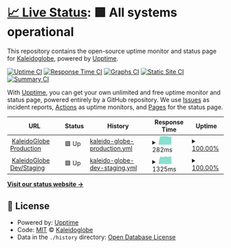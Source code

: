 # [📈 Live Status](https://ks-collab.github.io/upptime): <!--live status--> **🟩 All systems operational**

This repository contains the open-source uptime monitor and status page for [Kaleidoglobe](https://www.kaleidoglobe.com), powered by [Upptime](https://github.com/upptime/upptime).

[![Uptime CI](https://github.com/koj-co/upptime/workflows/Uptime%20CI/badge.svg)](https://github.com/koj-co/upptime/actions?query=workflow%3A%22Uptime+CI%22)
[![Response Time CI](https://github.com/koj-co/upptime/workflows/Response%20Time%20CI/badge.svg)](https://github.com/koj-co/upptime/actions?query=workflow%3A%22Response+Time+CI%22)
[![Graphs CI](https://github.com/koj-co/upptime/workflows/Graphs%20CI/badge.svg)](https://github.com/koj-co/upptime/actions?query=workflow%3A%22Graphs+CI%22)
[![Static Site CI](https://github.com/koj-co/upptime/workflows/Static%20Site%20CI/badge.svg)](https://github.com/koj-co/upptime/actions?query=workflow%3A%22Static+Site+CI%22)
[![Summary CI](https://github.com/koj-co/upptime/workflows/Summary%20CI/badge.svg)](https://github.com/koj-co/upptime/actions?query=workflow%3A%22Summary+CI%22)

With [Upptime](https://upptime.js.org), you can get your own unlimited and free uptime monitor and status page, powered entirely by a GitHub repository. We use [Issues](https://github.com/ks-collab/upptime/issues) as incident reports, [Actions](https://github.com/ks-collab/upptime/actions) as uptime monitors, and [Pages](https://ks-collab.github.io/upptime) for the status page.

<!--start: status pages-->
<!-- This summary is generated by Upptime (https://github.com/upptime/upptime) -->
<!-- Do not edit this manually, your changes will be overwritten -->
<!-- prettier-ignore -->
| URL | Status | History | Response Time | Uptime |
| --- | ------ | ------- | ------------- | ------ |
| <img alt="" src="https://favicons.githubusercontent.com/app.kaleidoglobe.com" height="13"> [KaleidoGlobe Production](https://app.kaleidoglobe.com/api/status) | 🟩 Up | [kaleido-globe-production.yml](https://github.com/ks-collab/upptime/commits/HEAD/history/kaleido-globe-production.yml) | <details><summary><img alt="Response time graph" src="./graphs/kaleido-globe-production/response-time-week.png" height="20"> 282ms</summary><br><a href="https://ks-collab.github.io/upptime/history/kaleido-globe-production"><img alt="Response time 254" src="https://img.shields.io/endpoint?url=https%3A%2F%2Fraw.githubusercontent.com%2Fks-collab%2Fupptime%2FHEAD%2Fapi%2Fkaleido-globe-production%2Fresponse-time.json"></a><br><a href="https://ks-collab.github.io/upptime/history/kaleido-globe-production"><img alt="24-hour response time 259" src="https://img.shields.io/endpoint?url=https%3A%2F%2Fraw.githubusercontent.com%2Fks-collab%2Fupptime%2FHEAD%2Fapi%2Fkaleido-globe-production%2Fresponse-time-day.json"></a><br><a href="https://ks-collab.github.io/upptime/history/kaleido-globe-production"><img alt="7-day response time 282" src="https://img.shields.io/endpoint?url=https%3A%2F%2Fraw.githubusercontent.com%2Fks-collab%2Fupptime%2FHEAD%2Fapi%2Fkaleido-globe-production%2Fresponse-time-week.json"></a><br><a href="https://ks-collab.github.io/upptime/history/kaleido-globe-production"><img alt="30-day response time 254" src="https://img.shields.io/endpoint?url=https%3A%2F%2Fraw.githubusercontent.com%2Fks-collab%2Fupptime%2FHEAD%2Fapi%2Fkaleido-globe-production%2Fresponse-time-month.json"></a><br><a href="https://ks-collab.github.io/upptime/history/kaleido-globe-production"><img alt="1-year response time 254" src="https://img.shields.io/endpoint?url=https%3A%2F%2Fraw.githubusercontent.com%2Fks-collab%2Fupptime%2FHEAD%2Fapi%2Fkaleido-globe-production%2Fresponse-time-year.json"></a></details> | <details><summary><a href="https://ks-collab.github.io/upptime/history/kaleido-globe-production">100.00%</a></summary><a href="https://ks-collab.github.io/upptime/history/kaleido-globe-production"><img alt="All-time uptime 100.00%" src="https://img.shields.io/endpoint?url=https%3A%2F%2Fraw.githubusercontent.com%2Fks-collab%2Fupptime%2FHEAD%2Fapi%2Fkaleido-globe-production%2Fuptime.json"></a><br><a href="https://ks-collab.github.io/upptime/history/kaleido-globe-production"><img alt="24-hour uptime 100.00%" src="https://img.shields.io/endpoint?url=https%3A%2F%2Fraw.githubusercontent.com%2Fks-collab%2Fupptime%2FHEAD%2Fapi%2Fkaleido-globe-production%2Fuptime-day.json"></a><br><a href="https://ks-collab.github.io/upptime/history/kaleido-globe-production"><img alt="7-day uptime 100.00%" src="https://img.shields.io/endpoint?url=https%3A%2F%2Fraw.githubusercontent.com%2Fks-collab%2Fupptime%2FHEAD%2Fapi%2Fkaleido-globe-production%2Fuptime-week.json"></a><br><a href="https://ks-collab.github.io/upptime/history/kaleido-globe-production"><img alt="30-day uptime 100.00%" src="https://img.shields.io/endpoint?url=https%3A%2F%2Fraw.githubusercontent.com%2Fks-collab%2Fupptime%2FHEAD%2Fapi%2Fkaleido-globe-production%2Fuptime-month.json"></a><br><a href="https://ks-collab.github.io/upptime/history/kaleido-globe-production"><img alt="1-year uptime 100.00%" src="https://img.shields.io/endpoint?url=https%3A%2F%2Fraw.githubusercontent.com%2Fks-collab%2Fupptime%2FHEAD%2Fapi%2Fkaleido-globe-production%2Fuptime-year.json"></a></details>
| <img alt="" src="https://favicons.githubusercontent.com/dev.kaleidoglobe.com" height="13"> [KaleidoGlobe Dev/Staging](https://dev.kaleidoglobe.com/api/status) | 🟩 Up | [kaleido-globe-dev-staging.yml](https://github.com/ks-collab/upptime/commits/HEAD/history/kaleido-globe-dev-staging.yml) | <details><summary><img alt="Response time graph" src="./graphs/kaleido-globe-dev-staging/response-time-week.png" height="20"> 1325ms</summary><br><a href="https://ks-collab.github.io/upptime/history/kaleido-globe-dev-staging"><img alt="Response time 1307" src="https://img.shields.io/endpoint?url=https%3A%2F%2Fraw.githubusercontent.com%2Fks-collab%2Fupptime%2FHEAD%2Fapi%2Fkaleido-globe-dev-staging%2Fresponse-time.json"></a><br><a href="https://ks-collab.github.io/upptime/history/kaleido-globe-dev-staging"><img alt="24-hour response time 1284" src="https://img.shields.io/endpoint?url=https%3A%2F%2Fraw.githubusercontent.com%2Fks-collab%2Fupptime%2FHEAD%2Fapi%2Fkaleido-globe-dev-staging%2Fresponse-time-day.json"></a><br><a href="https://ks-collab.github.io/upptime/history/kaleido-globe-dev-staging"><img alt="7-day response time 1325" src="https://img.shields.io/endpoint?url=https%3A%2F%2Fraw.githubusercontent.com%2Fks-collab%2Fupptime%2FHEAD%2Fapi%2Fkaleido-globe-dev-staging%2Fresponse-time-week.json"></a><br><a href="https://ks-collab.github.io/upptime/history/kaleido-globe-dev-staging"><img alt="30-day response time 1307" src="https://img.shields.io/endpoint?url=https%3A%2F%2Fraw.githubusercontent.com%2Fks-collab%2Fupptime%2FHEAD%2Fapi%2Fkaleido-globe-dev-staging%2Fresponse-time-month.json"></a><br><a href="https://ks-collab.github.io/upptime/history/kaleido-globe-dev-staging"><img alt="1-year response time 1307" src="https://img.shields.io/endpoint?url=https%3A%2F%2Fraw.githubusercontent.com%2Fks-collab%2Fupptime%2FHEAD%2Fapi%2Fkaleido-globe-dev-staging%2Fresponse-time-year.json"></a></details> | <details><summary><a href="https://ks-collab.github.io/upptime/history/kaleido-globe-dev-staging">100.00%</a></summary><a href="https://ks-collab.github.io/upptime/history/kaleido-globe-dev-staging"><img alt="All-time uptime 99.88%" src="https://img.shields.io/endpoint?url=https%3A%2F%2Fraw.githubusercontent.com%2Fks-collab%2Fupptime%2FHEAD%2Fapi%2Fkaleido-globe-dev-staging%2Fuptime.json"></a><br><a href="https://ks-collab.github.io/upptime/history/kaleido-globe-dev-staging"><img alt="24-hour uptime 100.00%" src="https://img.shields.io/endpoint?url=https%3A%2F%2Fraw.githubusercontent.com%2Fks-collab%2Fupptime%2FHEAD%2Fapi%2Fkaleido-globe-dev-staging%2Fuptime-day.json"></a><br><a href="https://ks-collab.github.io/upptime/history/kaleido-globe-dev-staging"><img alt="7-day uptime 100.00%" src="https://img.shields.io/endpoint?url=https%3A%2F%2Fraw.githubusercontent.com%2Fks-collab%2Fupptime%2FHEAD%2Fapi%2Fkaleido-globe-dev-staging%2Fuptime-week.json"></a><br><a href="https://ks-collab.github.io/upptime/history/kaleido-globe-dev-staging"><img alt="30-day uptime 99.88%" src="https://img.shields.io/endpoint?url=https%3A%2F%2Fraw.githubusercontent.com%2Fks-collab%2Fupptime%2FHEAD%2Fapi%2Fkaleido-globe-dev-staging%2Fuptime-month.json"></a><br><a href="https://ks-collab.github.io/upptime/history/kaleido-globe-dev-staging"><img alt="1-year uptime 99.88%" src="https://img.shields.io/endpoint?url=https%3A%2F%2Fraw.githubusercontent.com%2Fks-collab%2Fupptime%2FHEAD%2Fapi%2Fkaleido-globe-dev-staging%2Fuptime-year.json"></a></details>

<!--end: status pages-->

[**Visit our status website →**](https://ks-collab.github.io/upptime)

## 📄 License

- Powered by: [Upptime](https://github.com/upptime/upptime)
- Code: [MIT](./LICENSE) © [Kaleidoglobe](https://www.kaleidoglobe.com)
- Data in the `./history` directory: [Open Database License](https://opendatacommons.org/licenses/odbl/1-0/)
